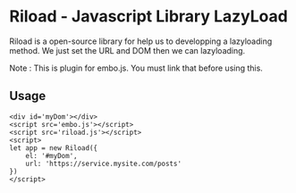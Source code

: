 # Riload - Javascript Library LazyLoad

Riload is a open-source library for help us to developping a lazyloading method. We just set the URL and DOM then we can lazyloading.

Note : This is plugin for embo.js. You must link that before using this.

## Usage
```
<div id='myDom'></div>
<script src='embo.js'></script>
<script src='riload.js'></script>
<script>
let app = new Riload({
	el: '#myDom',
	url: 'https://service.mysite.com/posts'
})
</script>
```